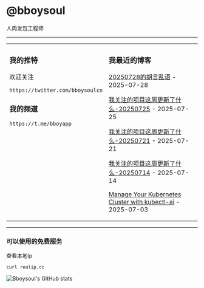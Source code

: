 # @bboysoul

人肉发包工程师

---


<table>
<tr>
<td valign="top" width="50%">

### 我的推特

欢迎关注

`https://twitter.com/bboysoulcn`

### 我的频道

`https://t.me/bboyapp`

</td>
<td valign="top" width="50%">

### 我最近的博客

<!-- blog start -->
[20250728的胡言乱语](https://www.bboy.app/2025/07/28/20250728%E7%9A%84%E8%83%A1%E8%A8%80%E4%B9%B1%E8%AF%AD/) - 2025-07-28

[我关注的项目这周更新了什么-20250725](https://www.bboy.app/2025/07/25/%E6%88%91%E5%85%B3%E6%B3%A8%E7%9A%84%E9%A1%B9%E7%9B%AE%E8%BF%99%E5%91%A8%E6%9B%B4%E6%96%B0%E4%BA%86%E4%BB%80%E4%B9%88-20250725/) - 2025-07-25

[我关注的项目这周更新了什么-20250721](https://www.bboy.app/2025/07/21/%E6%88%91%E5%85%B3%E6%B3%A8%E7%9A%84%E9%A1%B9%E7%9B%AE%E8%BF%99%E5%91%A8%E6%9B%B4%E6%96%B0%E4%BA%86%E4%BB%80%E4%B9%88-20250721/) - 2025-07-21

[我关注的项目这周更新了什么-20250714](https://www.bboy.app/2025/07/14/%E6%88%91%E5%85%B3%E6%B3%A8%E7%9A%84%E9%A1%B9%E7%9B%AE%E8%BF%99%E5%91%A8%E6%9B%B4%E6%96%B0%E4%BA%86%E4%BB%80%E4%B9%88-20250714/) - 2025-07-14

[Manage Your Kubernetes Cluster with kubectl-ai](https://www.bboy.app/2025/07/03/manage-your-kubernetes-cluster-with-kubectl-ai/) - 2025-07-03
<!-- blog end -->
</td>
</tr></table>

---


### 可以使用的免费服务

查看本地ip

`curl realip.cc`

![Bboysoul's GitHub stats](https://github-readme-stats.vercel.app/api?username=bboysoulcn&show_icons=true)




